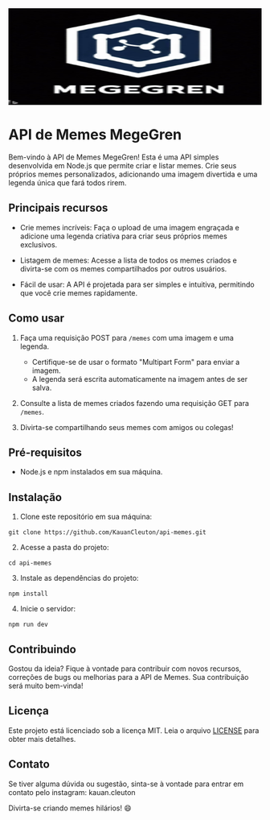 <img src="/src/public/image/android-chrome-192x192.png" alt="logo da api" width="100%" height="192px">

<h1>API de Memes MegeGren</h1>

Bem-vindo à API de Memes MegeGren! Esta é uma API simples desenvolvida em Node.js que permite criar e listar memes. Crie seus próprios memes personalizados, adicionando uma imagem divertida e uma legenda única que fará todos rirem.

## Principais recursos

- Crie memes incríveis: Faça o upload de uma imagem engraçada e adicione uma legenda criativa para criar seus próprios memes exclusivos.

- Listagem de memes: Acesse a lista de todos os memes criados e divirta-se com os memes compartilhados por outros usuários.

- Fácil de usar: A API é projetada para ser simples e intuitiva, permitindo que você crie memes rapidamente.

## Como usar

1. Faça uma requisição POST para `/memes` com uma imagem e uma legenda.
   - Certifique-se de usar o formato "Multipart Form" para enviar a imagem.
   - A legenda será escrita automaticamente na imagem antes de ser salva.

2. Consulte a lista de memes criados fazendo uma requisição GET para `/memes`.

3. Divirta-se compartilhando seus memes com amigos ou colegas!

## Pré-requisitos

- Node.js e npm instalados em sua máquina.

## Instalação

1. Clone este repositório em sua máquina:

```
git clone https://github.com/KauanCleuton/api-memes.git
```

2. Acesse a pasta do projeto:

```
cd api-memes
```

3. Instale as dependências do projeto:

```
npm install
```

4. Inicie o servidor:

```
npm run dev
```

## Contribuindo

Gostou da ideia? Fique à vontade para contribuir com novos recursos, correções de bugs ou melhorias para a API de Memes. Sua contribuição será muito bem-vinda!

## Licença

Este projeto está licenciado sob a licença MIT. Leia o arquivo [LICENSE](LICENSE) para obter mais detalhes.

## Contato

Se tiver alguma dúvida ou sugestão, sinta-se à vontade para entrar em contato pelo instagram: kauan.cleuton

Divirta-se criando memes hilários! 😄
